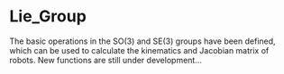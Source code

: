 # Lie_Group
The basic operations in the SO(3) and SE(3) groups have been defined, which can be used to calculate the kinematics and Jacobian matrix of robots. New functions are still under development...
